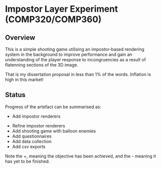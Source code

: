 # Impostor Layer Experiment (COMP320/COMP360)
## Overview
This is a simple shooting game utilising an impostor-based rendering system in the background to improve performance and gain an understanding of the player response to incongruencies as a result of flatenning sections of the 3D image.

That is my dissertation proposal in less than 1% of the words. Inflation is high in this market!

## Status
Progress of the artefact can be summarised as:
+ Add impostor renderers
- Refine impostor renderers
- Add shooting game with balloon enemies
- Add questionnaires
- Add data collection
- Add csv exports

Note the +, meaning the objective has been achieved, and the - meaning it has yet to be finished.